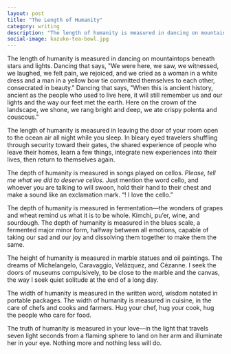 ```yaml
---
layout: post
title: "The Length of Humanity"
category: writing
description: "The length of humanity is measured in dancing on mountaintops beneath stars and lights."
social-image: kazuko-tea-bowl.jpg
---
```


The length of humanity is measured in dancing on mountaintops beneath stars and lights. Dancing that says, "We were here, we saw, we witnessed, we laughed, we felt pain, we rejoiced, and we cried as a woman in a white dress and a man in a yellow bow tie committed themselves to each other, consecrated in beauty." Dancing that says, "When this is ancient history, ancient as the people who used to live here, it will still remember us and our lights and the way our feet met the earth. Here on the crown of the landscape, we shone, we rang bright and deep, we ate crispy polenta and couscous."

The length of humanity is measured in leaving the door of your room open to the ocean air all night while you sleep. In bleary eyed travelers shuffling through security toward their gates, the shared experience of people who leave their homes, learn a few things, integrate new experiences into their lives, then return to themselves again.

The depth of humanity is measured in songs played on cellos. _Please, tell me what we did to deserve cellos._ Just mention the word cello, and whoever you are talking to will swoon, hold their hand to their chest and make a sound like an exclamation mark. “! I love the cello.”

The depth of humanity is measured in fermentation—the wonders of grapes and wheat remind us what it is to be whole. Kimchi, pu’er, wine, and sourdough. The depth of humanity is measured in the blues scale, a fermented major minor form, halfway between all emotions, capable of taking our sad and our joy and dissolving them together to make them the same.

The height of humanity is measured in marble statues and oil paintings. The dreams of Michelangelo, Caravaggio, Velázquez, and Cézanne. I seek the doors of museums compulsively, to be close to the marble and the canvas, the way I seek quiet solitude at the end of a long day.

The width of humanity is measured in the written word, wisdom notated in portable packages. The width of humanity is measured in cuisine, in the care of chefs and cooks and farmers. Hug your chef, hug your cook, hug the people who care for food.

The truth of humanity is measured in your love—in the light that travels seven light seconds from a flaming sphere to land on her arm and illuminate her in your eye. Nothing more and nothing less will do.
